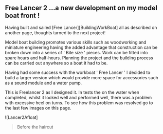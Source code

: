 ## Free Lancer 2 ...a new development on my model boat front !

Having built and sailed [Free Lancer][BuildingWorkBoat] all as described on another page, thoughts turned to the next project!

Model boat building promotes various skills such as woodworking and miniature engineering
having the added advantage that construction can be broken down into a series of ' Bite size ' pieces.
Work can be fitted into spare hours and half-hours.
Planning the project and the building process can be carried out anywhere so a boat it had to be.

Having had some success with the workboat ' Free Lancer ' I decided to build a larger version which would provide more space for
accessories such as a sound module and a water pump.

This is Freelancer 2 as I designed it. In tests the on the water when completed, whilst it looked well and performed well,
there was a problem with excessive heel on turns. To see how this problem was resolved go to the last few images on this page.

![Lancer2Afloat]
> Before the haircut
